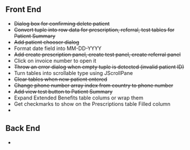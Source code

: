 ## Front End
* ~~Dialog box for confirming delete patient~~
* ~~Convert tuple into row data for prescription, referral, test tables for Patient Summary~~
* ~~Add patient chooser dialog~~
* Format date field into MM-DD-YYYY
* ~~Add create prescription panel, create test panel, create referral panel~~
* Click on invoice number to open it
* ~~Throw an error dialog when empty tuple is detected (invalid patient ID)~~
* Turn tables into scrollable type using JScrollPane
* ~~Clear tables when new patient entered~~
* ~~Change phone number array index from country to phone number~~ 
* ~~Add view test button to Patient Summary~~
* Expand Extended Benefits table colums or wrap them
* Get checkmarks to show on the Prescriptions table Filled column
*

## Back End
*
